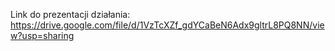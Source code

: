 Link do prezentacji działania: https://drive.google.com/file/d/1VzTcXZf_gdYCaBeN6Adx9gltrL8PQ8NN/view?usp=sharing
